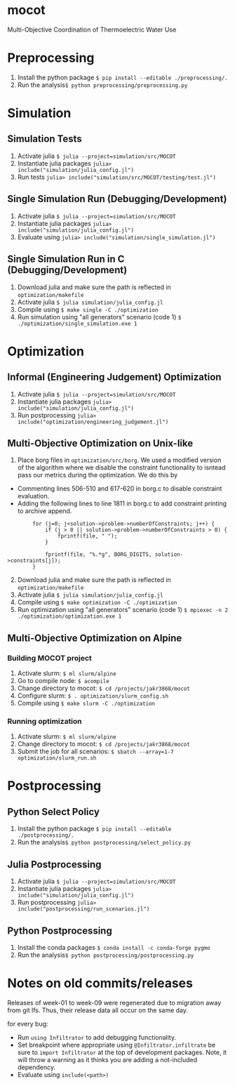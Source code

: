 # mocot
Multi-Objective Coordination of Thermoelectric Water Use

# Preprocessing
1) Install the python package `$ pip install --editable ./preprocessing/.`
2) Run the analysis`$ python preprocessing/preprocessing.py`

# Simulation
## Simulation Tests
1) Activate julia `$ julia --project=simulation/src/MOCOT`
2) Instantiate julia packages `julia> include("simulation/julia_config.jl")`
3) Run tests `julia> include("simulation/src/MOCOT/testing/test.jl")`

## Single Simulation Run (Debugging/Development)
1) Activate julia `$ julia --project=simulation/src/MOCOT`
2) Instantiate julia packages `julia> include("simulation/julia_config.jl")`
3) Evaluate using `julia> include("simulation/single_simulation.jl")`

## Single Simulation Run in C (Debugging/Development)
1) Download julia and make sure the path is reflected in `optimization/makefile`
2) Activate julia `$ julia simulation/julia_config.jl`
3) Compile using `$ make single -C ./optimization`
4) Run simulation using "all generators" scenario (code 1) `$ ./optimization/single_simulation.exe 1`

# Optimization

## Informal (Engineering Judgement) Optimization
1) Activate julia `$ julia --project=simulation/src/MOCOT`
2) Instantiate julia packages `julia> include("simulation/julia_config.jl")`
3) Run postprocessing `julia> include("optimization/engineering_judgement.jl")`

## Multi-Objective Optimization on Unix-like
1) Place borg files in `optimization/src/borg`. We used a modified version of the algorithm where we disable the constraint functionality to isntead pass our metrics during the optimization. We do this by 
* Commenting lines 506-510 and 617-620 in borg.c to disable constraint evaluation.
* Adding the following lines to line 1811 in borg.c to add constraint printing to archive append.
```
		for (j=0; j<solution->problem->numberOfConstraints; j++) {
			if (j > 0 || solution->problem->numberOfConstraints > 0) {
				fprintf(file, " ");
			}

			fprintf(file, "%.*g", BORG_DIGITS, solution->constraints[j]);
		}
```
2) Download julia and make sure the path is reflected in `optimization/makefile`
3) Activate julia `$ julia simulation/julia_config.jl`
4) Compile using `$ make optimization -C ./optimization`
5) Run optimization using "all generators" scenario (code 1) `$ mpiexec -n 2 ./optimization/optimization.exe 1`

## Multi-Objective Optimization on Alpine

### Building MOCOT project
1) Activate slurm: `$ ml slurm/alpine`
2) Go to compile node: `$ acompile`
3) Change directory to mocot: `$ cd /projects/jakr3868/mocot`
4) Configure slurm: `$ . optimization/slurm_config.sh` 
5) Compile using `$ make slurm -C ./optimization`

### Running optimization
1) Activate slurm: `$ ml slurm/alpine`
2) Change directory to mocot: `$ cd /projects/jakr3868/mocot`
3) Submit the job for all scenarios: `$ sbatch --array=1-7 optimization/slurm_run.sh`

# Postprocessing

## Python Select Policy
1) Install the python package `$ pip install --editable ./postprocessing/.`
2) Run the analysis`$ python postprocessing/select_policy.py`

## Julia Postprocessing
1) Activate julia `$ julia --project=simulation/src/MOCOT`
2) Instantiate julia packages `julia> include("simulation/julia_config.jl")`
3) Run postprocessing `julia> include("postprocessing/run_scenarios.jl")`

## Python Postprocessing
1) Install the conda packages `$ conda install -c conda-forge pygmo` 
2) Run the analysis`$ python postprocessing/postprocessing.py`

# Notes on old commits/releases
Releases of week-01 to week-09 were regenerated due to migration away from git lfs. Thus, their release data all occur on the same day.

for every bug:
  * Run `using Infiltrator` to add debugging functionality.
  * Set breakpoint where appropriate using `@Infiltrator.infiltrate` be sure to `import Infiltrator` at the top of development packages. Note, it will throw a warning as it thinks you are adding a not-included dependency.
  * Evaluate using `include(<path>)`
